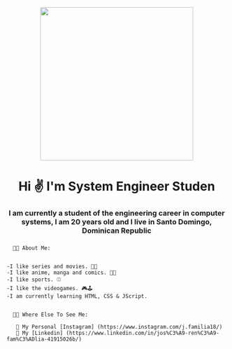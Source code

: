 <div id="header" align="center">
    <img src="https://media.giphy.com/media/QMHoU66sBXqqLqYvGO/giphy.gif" width="350"/>
  <h1 align="center">Hi ✌️ I'm System Engineer Studen</h1>
  <h3 align="center">I am currently a student of the engineering career in computer systems, I am 20 years old and I live in Santo Domingo, Dominican Republic<h3>
</div>


      👨‍💻 About Me:
    
  
    -I like series and movies. 🍿🥤  
    -I like anime, manga and comics. 🏯💥
    -I like sports. ⚾
    -I like the videogames. 🎮🕹️
    -I am currently learning HTML, CSS & JScript. 


      🧑‍🦱 Where Else To See Me:
    
       📸 My Personal [Instagram] (https://www.instagram.com/j.familia18/) 
       💼 My [Linkedin] (https://www.linkedin.com/in/jos%C3%A9-ren%C3%A9-fam%C3%ADlia-41915026b/) 
      
      
    
